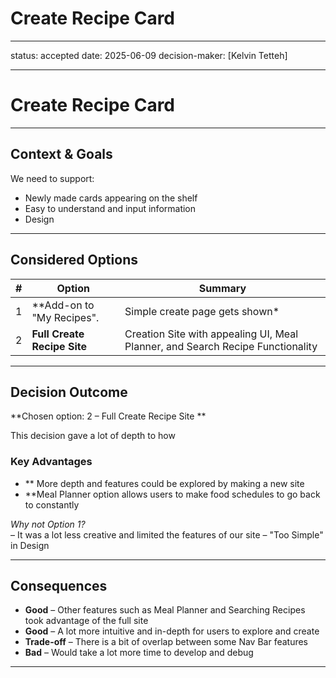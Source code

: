 # Create Recipe Card

---
status: accepted
date: 2025-06-09
decision-maker: [Kelvin Tetteh]

---

#  Create Recipe Card

---

## Context & Goals

We need to support:

* Newly made cards appearing on the shelf
* Easy to understand and input information
* Design

---

## Considered Options

|   #   | Option                                                | Summary                                                                                                            |
| :---: | ----------------------------------------------------- | ------------------------------------------------------------------------------------------------------------------ |
|   1   | **Add-on to "My Recipes".                              |  Simple create page gets shown*         
|   2   | **Full Create Recipe Site**                           |  Creation Site with appealing UI, Meal Planner, and Search Recipe Functionality                   

---

## Decision Outcome

**Chosen option: 2 – Full Create Recipe Site **

This decision gave a lot of depth to how 

### Key Advantages

* ** More depth and features could be explored by making a new site
* **Meal Planner option allows users to make food schedules to go back to constantly

*Why not Option 1?*   
– It was a lot less creative and limited the features of our site
– "Too Simple" in Design

---

## Consequences

* **Good** –  Other features such as Meal Planner and Searching Recipes took advantage of the full site
* **Good** – A lot more intuitive and in-depth for users to explore and create
* **Trade-off** – There is a bit of overlap between some Nav Bar features 
* **Bad** – Would take a lot more time to develop and debug

---

